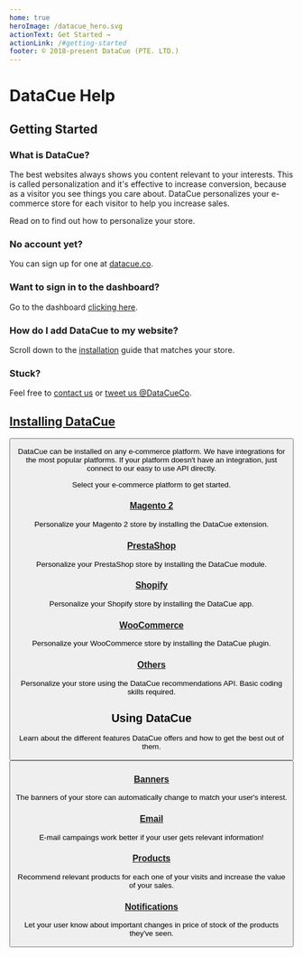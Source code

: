 ```yaml
---
home: true
heroImage: /datacue_hero.svg
actionText: Get Started →
actionLink: /#getting-started
footer: © 2018-present DataCue (PTE. LTD.)
---
```


# DataCue Help

## Getting Started

### What is DataCue?

The best websites always shows you content relevant to your interests. This is called personalization and it's effective to increase conversion, because as a visitor you see things you care about. DataCue personalizes your e-commerce store for each visitor to help you increase sales.

Read on to find out how to personalize your store.

### No account yet?

You can sign up for one at [datacue.co](https://app.datacue.co/en/sign-up).

### Want to sign in to the dashboard?

Go to the dashboard [clicking here](https://app.datacue.co/).

### How do I add DataCue to my website?

Scroll down to the [installation](#installing-datacue) guide that matches your store.

### Stuck?

Feel free to [contact us](https://datacue.co/contact) or [tweet us @DataCueCo](https://twitter.com/datacueco).

## [Installing DataCue](/install)

<Button text="Installation Guide" link="/install" />

DataCue can be installed on any e-commerce platform. We have integrations for the most popular platforms. If your platform doesn't have an integration, just connect to our easy to use API directly.

Select your e-commerce platform to get started.

### [Magento 2](/install/magento)

Personalize your Magento 2 store by installing the DataCue extension.

### [PrestaShop](/install/prestashop/)

Personalize your PrestaShop store by installing the DataCue module.

### [Shopify](/install/shopify/)

Personalize your Shopify store by installing the DataCue app.

### [WooCommerce](/install/woocommerce/)

Personalize your WooCommerce store by installing the DataCue plugin.

### [Others](/custom/)

Personalize your store using the DataCue recommendations API. Basic coding skills required.


## Using DataCue

Learn about the different features DataCue offers and how to get the best out of them.

<Button text="User Guide" link="/guide" />

### [Banners](/banners)

The banners of your store can automatically change to match your user's interest. 

### [Email](/email)

E-mail campaings work better if your user gets relevant information!

### [Products](/products)

Recommend relevant products for each one of your visits and increase the value of your sales.

### [Notifications](/notifications/)

Let your user know about important changes in price of stock of the products they've seen.